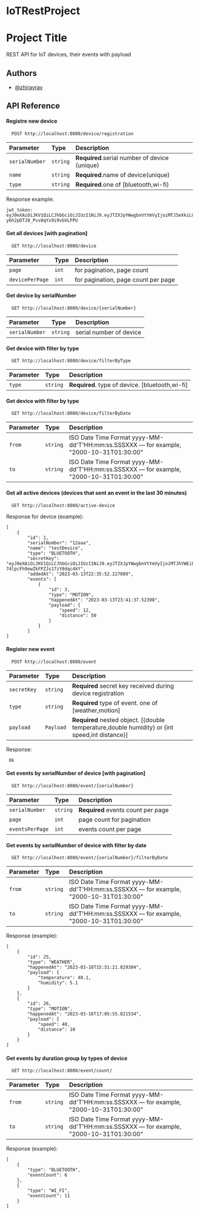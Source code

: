 # IoTRestProject
# Project Title

REST API for IoT devices, their events with payload


## Authors

- [@zhirayrav](https://github.com/zhirayrav)
## API Reference

#### Registre new device

```http
  POST http://localhost:8080/device/registration
```

| Parameter | Type     | Description                |
| :-------- | :------- | :------------------------- |
| `serialNumber` | `string` | **Required**.serial number of device (unique) |
| `name` | `string` | **Required**.name of device(unique) |
| `type` | `string` | **Required**.one of [bluetooth,wi-fi) |

Response example: 
```
jwt_token: eyJ0eXAiOiJKV1QiLCJhbGciOiJIUzI1NiJ9.eyJTZXJpYWwgbnVtYmVyIjoiMTJ5eXkiLCJzdWIiOiJTZXJpYWwgbnVtYmVyIiwiaXNzIjoiQXZhbmVzeWFuIiwiaWF0IjoxNjc4OTk5MjgwfQ.yHWELF8aFbgVFHp-y6h2pDTJ8_Pvv8qYx9i9vGVLFPU
```

#### Get all devices [with pagination]

```http
  GET http://localhost:8080/device
```
| Parameter | Type     | Description                |
| :-------- | :------- | :------------------------- |
| `page` | `int` | for pagination, page count |
| `devicePerPage` | `int` | for pagination, page count per page |


#### Get device by serialNumber

```http
  GET http://localhost:8080/device/{serialNumber}
```

| Parameter | Type     | Description                       |
| :-------- | :------- | :-------------------------------- |
| `serialNumber`      | `string` | serial number of device |

#### Get device with filter by type
```http
  GET http://localhost:8080/device/filterByType
```
| Parameter | Type     | Description                |
| :-------- | :------- | :------------------------- |
| `type` | `string` | **Required**. type of device. [bluetooth,wi-fi] |

#### Get device with filter by type
```http
  GET http://localhost:8080/device/filterByDate
```
| Parameter | Type     | Description                |
| :-------- | :------- | :------------------------- |
| `from` | `string` | ISO Date Time Format yyyy-MM-dd'T'HH:mm:ss.SSSXXX — for example, "2000-10-31T01:30:00" |
| `to` | `string` | ISO Date Time Format yyyy-MM-dd'T'HH:mm:ss.SSSXXX — for example, "2000-10-31T01:30:00" |


#### Get all active devices (devices that sent an event in the last 30 minutes)
```http
  GET http://localhost:8080/active-device
```

Response for device (example): 
```
[
    {
        "id": 1,
        "serialNumber": "12aaa",
        "name": "testDevice",
        "type": "BLUETOOTH",
        "secretKey": "eyJ0eXAiOiJKV1QiLCJhbGciOiJIUzI1NiJ9.eyJTZXJpYWwgbnVtYmVyIjoiMTJhYWEiLCJzdWIiOiJTZXJpYWwgbnVtYmVyIiwiaXNzIjoiQXZhbmVzeWFuIiwiaWF0IjoxNjc4NzM2MTUyfQ.FkxmrN1tPXWr7U-74lpcFh9ewZkFPZJs17zY8dqc4kY",
        "addedAt": "2023-03-13T22:35:52.227089",
        "events": [
            {
                "id": 3,
                "type": "MOTION",
                "happenedAt": "2023-03-13T23:41:37.52398",
                "payload": {
                    "speed": 12,
                    "distance": 50
                }
            }
        ]
]
```
#### Register new event

```http
  POST http://localhost:8080/event
```
| Parameter | Type     | Description                |
| :-------- | :------- | :------------------------- |
| `secretKey` | `string` | **Required** secret key received during device registration |
| `type` | `string` | **Required** type of event. one of [weather,motion]|
| `payload` | `Payload` | **Required** nested object. [{double temperature,double humidity} or {int speed,int distance}]|

Response: 
```
 Ok
 ```

 #### Get events by serialNumber of device [with pagination]

```http
  GET http://localhost:8080/event/{serialNumber}
```
| Parameter | Type     | Description                |
| :-------- | :------- | :------------------------- |
| `serialNumber` | `string` |**Required**  events count per page|
| `page` | `int` | page count for pagination|
| `eventsPerPage` | `int` | events count per page|


#### Get events by serialNumber of device with filter by date

```http
  GET http://localhost:8080/event/{serialNumber}/filterByDate
```
| Parameter | Type     | Description                |
| :-------- | :------- | :------------------------- |
| `from` | `string` | ISO Date Time Format yyyy-MM-dd'T'HH:mm:ss.SSSXXX — for example, "2000-10-31T01:30:00"|
| `to` | `string` |ISO Date Time Format yyyy-MM-dd'T'HH:mm:ss.SSSXXX — for example, "2000-10-31T01:30:00"|

Response (example):
```
[
    {
        "id": 25,
        "type": "WEATHER",
        "happenedAt": "2023-03-16T15:51:21.829304",
        "payload": {
            "temperature": 40.1,
            "humidity": 5.1
        }
    },
    {
        "id": 26,
        "type": "MOTION",
        "happenedAt": "2023-03-16T17:05:55.821534",
        "payload": {
            "speed": 40,
            "distance": 10
        }
    }
]
```

#### Get events by duration group by types of device

```http
  GET http://localhost:8080/event/count/
```
| Parameter | Type     | Description                |
| :-------- | :------- | :------------------------- |
| `from` | `string` | ISO Date Time Format yyyy-MM-dd'T'HH:mm:ss.SSSXXX — for example, "2000-10-31T01:30:00"|
| `to` | `string` |ISO Date Time Format yyyy-MM-dd'T'HH:mm:ss.SSSXXX — for example, "2000-10-31T01:30:00"|

Response (example):
```
[
    {
        "type": "BLUETOOTH",
        "eventCount": 6
    },
    {
        "type": "WI_FI",
        "eventCount": 11
    }
]
```
